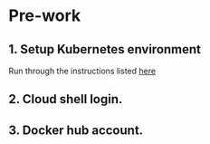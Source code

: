 # Pre-work

## 1. Setup Kubernetes environment

Run through the instructions listed [here](https://github.com/IBM/kube101/tree/master/workshop/Lab0)

## 2. Cloud shell login.

## 3. Docker hub account.



